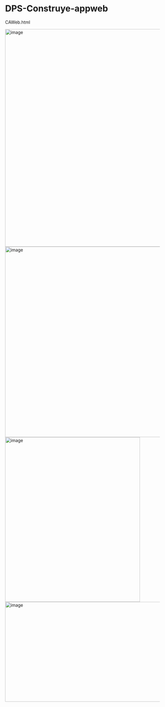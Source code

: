 # DPS-Construye-appweb
CAWeb.html <br>


<img width="1365" height="708" alt="image" src="https://github.com/user-attachments/assets/76002ee2-0e17-423b-84a1-5e28a8a4781a" />


<img width="1344" height="620" alt="image" src="https://github.com/user-attachments/assets/6751f878-34e0-40e8-8e5d-6a2202ab7170" />


<img width="439" height="536" alt="image" src="https://github.com/user-attachments/assets/66149549-8098-470b-8645-7864e7b3271d" />


<img width="822" height="325" alt="image" src="https://github.com/user-attachments/assets/3ec48093-bbab-4978-a4ca-94c459394f1a" />




